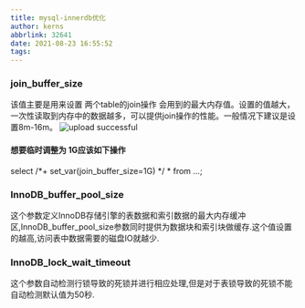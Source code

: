 ```yaml
---
title: mysql-innerdb优化
author: kerns
abbrlink: 32641
date: 2021-08-23 16:55:52
tags:
---
```

### join_buffer_size 

该值主要是用来设置 两个table的join操作 会用到的最大内存值。设置的值越大，一次性读取到内存中的数据越多，可以提供join操作的性能。一般情况下建议是设置8m-16m。
![upload successful](/images/pasted-15.png)


#### 想要临时调整为 1G应该如下操作

select /*+  set_var(join_buffer_size=1G) */ * from ...;

### InnoDB_buffer_pool_size

这个参数定义InnoDB存储引擎的表数据和索引数据的最大内存缓冲区,InnoDB_buffer_pool_size参数同时提供为数据块和索引块做缓存.这个值设置的越高,访问表中数据需要的磁盘IO就越少.


### InnoDB_lock_wait_timeout

这个参数自动检测行锁导致的死锁并进行相应处理,但是对于表锁导致的死锁不能自动检测默认值为50秒.


